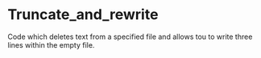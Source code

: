 # Truncate_and_rewrite
Code which deletes text from a specified file and allows tou to write three lines within the empty file.
